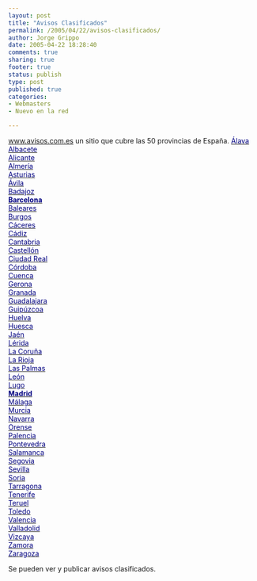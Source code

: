 ```yaml
--- 
layout: post
title: "Avisos Clasificados"
permalink: /2005/04/22/avisos-clasificados/
author: Jorge Grippo
date: 2005-04-22 18:28:40
comments: true
sharing: true
footer: true
status: publish
type: post
published: true
categories: 
- Webmasters
- Nuevo en la red

---
```

<!-- 123 -->
<div id="msgcns!DA82FDD77A62CE9A!105" class="bvMsg"><p><a href="http://www.avisos.com.es/">www.avisos.com.es</a> un sitio que cubre las 50 provincias de España. <a href="http://www.avisos.com.es/cgi-local/alava.pl"><font color="#000080">Álava</font></a><br /><a href="http://www.avisos.com.es/cgi-local/albacete.pl"><font color="#000080">Albacete</font></a><br /><a href="http://www.avisos.com.es/cgi-local/alicante.pl"><font color="#000080">Alicante</font></a><br /><a href="http://www.avisos.com.es/cgi-local/almeria.pl"><font color="#000080">Almería</font></a><br /><a href="http://www.avisos.com.es/cgi-local/asturias.pl"><font color="#000080">Asturias</font></a><br /><a href="http://www.avisos.com.es/cgi-local/avila.pl"><font color="#000080">Ávila</font></a><br /><a href="http://www.avisos.com.es/cgi-local/badajoz.pl"><font color="#000080">Badajoz</font></a><br /><a href="http://www.avisos.com.es/cgi-local/barcelona.pl"><b><font color="#000080">Barcelona</font></b></a><br /><a href="http://www.avisos.com.es/cgi-local/baleares.pl"><font color="#000080">Baleares</font></a><br /><a href="http://www.avisos.com.es/cgi-local/burgos.pl"><font color="#000080">Burgos</font></a><br /><a href="http://www.avisos.com.es/cgi-local/caceres.pl"><font color="#000080">Cáceres</font></a><br /><a href="http://www.avisos.com.es/cgi-local/cadiz.pl"><font color="#000080">Cádiz</font></a><br /><a href="http://www.avisos.com.es/cgi-local/cantabria.pl"><font color="#000080">Cantabria</font></a><br /><a href="http://www.avisos.com.es/cgi-local/castellon.pl"><font color="#000080">Castellón</font></a><br /><a href="http://www.avisos.com.es/cgi-local/ciudadreal.pl"><font color="#000080">Ciudad Real</font></a><br /><a href="http://www.avisos.com.es/cgi-local/cordoba.pl"><font color="#000080">Córdoba</font></a><br /><a href="http://www.avisos.com.es/cgi-local/cuenca.pl"><font color="#000080">Cuenca</font></a><br /><a href="http://www.avisos.com.es/cgi-local/gerona.pl"><font color="#000080">Gerona</font></a><br /><a href="http://www.avisos.com.es/cgi-local/granada.pl"><font color="#000080">Granada</font></a><br /><a href="http://www.avisos.com.es/cgi-local/guadalajara.pl"><font color="#000080">Guadalajara</font></a><br /><a href="http://www.avisos.com.es/cgi-local/guipuzcoa.pl"><font color="#000080">Guipúzcoa</font></a><br /><a href="http://www.avisos.com.es/cgi-local/huelva.pl"><font color="#000080">Huelva</font></a><br /><a href="http://www.avisos.com.es/cgi-local/huesca.pl"><font color="#000080">Huesca</font></a><br /><a href="http://www.avisos.com.es/cgi-local/jaen.pl"><font color="#000080">Jaén</font></a><br /><a href="http://www.avisos.com.es/cgi-local/lerida.pl"><font color="#000080">Lérida</font></a><br /><a href="http://www.avisos.com.es/cgi-local/lacoruna.pl"><font color="#000080">La Coruña</font></a><br /><a href="http://www.avisos.com.es/cgi-local/larioja.pl"><font color="#000080">La Rioja</font></a><br /><a href="http://www.avisos.com.es/cgi-local/laspalmas.pl"><font color="#000080">Las Palmas</font></a><br /><a href="http://www.avisos.com.es/cgi-local/leon.pl"><font color="#000080">León</font></a><br /><a href="http://www.avisos.com.es/cgi-local/lugo.pl"><font color="#000080">Lugo</font></a><br /><a href="http://www.avisos.com.es/cgi-local/madrid.pl"><b><font color="#000080">Madrid</font></b></a><br /><a href="http://www.avisos.com.es/cgi-local/malaga.pl"><font color="#000080">Málaga</font></a><br /><a href="http://www.avisos.com.es/cgi-local/murcia.pl"><font color="#000080">Murcia</font></a><br /><a href="http://www.avisos.com.es/cgi-local/navarra.pl"><font color="#000080">Navarra</font></a><br /><a href="http://www.avisos.com.es/cgi-local/orense.pl"><font color="#000080">Orense</font></a><br /><a href="http://www.avisos.com.es/cgi-local/palencia.pl"><font color="#000080">Palencia</font></a><br /><a href="http://www.avisos.com.es/cgi-local/pontevedra.pl"><font color="#000080">Pontevedra</font></a><br /><a href="http://www.avisos.com.es/cgi-local/salamanca.pl"><font color="#000080">Salamanca</font></a><br /><a href="http://www.avisos.com.es/cgi-local/segovia.pl"><font color="#000080">Segovia</font></a><br /><a href="http://www.avisos.com.es/cgi-local/sevilla.pl"><font color="#000080">Sevilla</font></a><br /><a href="http://www.avisos.com.es/cgi-local/soria.pl"><font color="#000080">Soria</font></a><br /><a href="http://www.avisos.com.es/cgi-local/tarragona.pl"><font color="#000080">Tarragona</font></a><br /><a href="http://www.avisos.com.es/cgi-local/tenerife.pl"><font color="#000080">Tenerife</font></a><br /><a href="http://www.avisos.com.es/cgi-local/teruel.pl"><font color="#000080">Teruel</font></a><br /><a href="http://www.avisos.com.es/cgi-local/toledo.pl"><font color="#000080">Toledo</font></a><br /><a href="http://www.avisos.com.es/cgi-local/valencia.pl"><font color="#000080">Valencia</font></a><br /><a href="http://www.avisos.com.es/cgi-local/valladolid.pl"><font color="#000080">Valladolid</font></a><br /><a href="http://www.avisos.com.es/cgi-local/vizcaya.pl"><font color="#000080">Vizcaya</font></a><br /><a href="http://www.avisos.com.es/cgi-local/zamora.pl"><font color="#000080">Zamora</font></a><br /><a href="http://www.avisos.com.es/cgi-local/zaragoza.pl"><font color="#000080">Zaragoza</font></a><br /></p>Se pueden ver y publicar avisos clasificados.</div>

